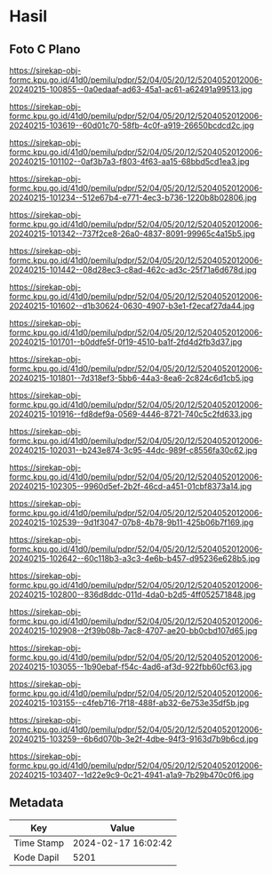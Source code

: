 # Hasil

## Foto C Plano

https://sirekap-obj-formc.kpu.go.id/41d0/pemilu/pdpr/52/04/05/20/12/5204052012006-20240215-100855--0a0edaaf-ad63-45a1-ac61-a62491a99513.jpg

https://sirekap-obj-formc.kpu.go.id/41d0/pemilu/pdpr/52/04/05/20/12/5204052012006-20240215-103619--60d01c70-58fb-4c0f-a919-26650bcdcd2c.jpg

https://sirekap-obj-formc.kpu.go.id/41d0/pemilu/pdpr/52/04/05/20/12/5204052012006-20240215-101102--0af3b7a3-f803-4f63-aa15-68bbd5cd1ea3.jpg

https://sirekap-obj-formc.kpu.go.id/41d0/pemilu/pdpr/52/04/05/20/12/5204052012006-20240215-101234--512e67b4-e771-4ec3-b736-1220b8b02806.jpg

https://sirekap-obj-formc.kpu.go.id/41d0/pemilu/pdpr/52/04/05/20/12/5204052012006-20240215-101342--737f2ce8-26a0-4837-8091-99965c4a15b5.jpg

https://sirekap-obj-formc.kpu.go.id/41d0/pemilu/pdpr/52/04/05/20/12/5204052012006-20240215-101442--08d28ec3-c8ad-462c-ad3c-25f71a6d678d.jpg

https://sirekap-obj-formc.kpu.go.id/41d0/pemilu/pdpr/52/04/05/20/12/5204052012006-20240215-101602--d1b30624-0630-4907-b3e1-f2ecaf27da44.jpg

https://sirekap-obj-formc.kpu.go.id/41d0/pemilu/pdpr/52/04/05/20/12/5204052012006-20240215-101701--b0ddfe5f-0f19-4510-ba1f-2fd4d2fb3d37.jpg

https://sirekap-obj-formc.kpu.go.id/41d0/pemilu/pdpr/52/04/05/20/12/5204052012006-20240215-101801--7d318ef3-5bb6-44a3-8ea6-2c824c6d1cb5.jpg

https://sirekap-obj-formc.kpu.go.id/41d0/pemilu/pdpr/52/04/05/20/12/5204052012006-20240215-101916--fd8def9a-0569-4446-8721-740c5c2fd633.jpg

https://sirekap-obj-formc.kpu.go.id/41d0/pemilu/pdpr/52/04/05/20/12/5204052012006-20240215-102031--b243e874-3c95-44dc-989f-c8556fa30c62.jpg

https://sirekap-obj-formc.kpu.go.id/41d0/pemilu/pdpr/52/04/05/20/12/5204052012006-20240215-102305--9960d5ef-2b2f-46cd-a451-01cbf8373a14.jpg

https://sirekap-obj-formc.kpu.go.id/41d0/pemilu/pdpr/52/04/05/20/12/5204052012006-20240215-102539--9d1f3047-07b8-4b78-9b11-425b06b7f169.jpg

https://sirekap-obj-formc.kpu.go.id/41d0/pemilu/pdpr/52/04/05/20/12/5204052012006-20240215-102642--60c118b3-a3c3-4e6b-b457-d95236e628b5.jpg

https://sirekap-obj-formc.kpu.go.id/41d0/pemilu/pdpr/52/04/05/20/12/5204052012006-20240215-102800--836d8ddc-011d-4da0-b2d5-4ff052571848.jpg

https://sirekap-obj-formc.kpu.go.id/41d0/pemilu/pdpr/52/04/05/20/12/5204052012006-20240215-102908--2f39b08b-7ac8-4707-ae20-bb0cbd107d65.jpg

https://sirekap-obj-formc.kpu.go.id/41d0/pemilu/pdpr/52/04/05/20/12/5204052012006-20240215-103055--1b90ebaf-f54c-4ad6-af3d-922fbb60cf63.jpg

https://sirekap-obj-formc.kpu.go.id/41d0/pemilu/pdpr/52/04/05/20/12/5204052012006-20240215-103155--c4feb716-7f18-488f-ab32-6e753e35df5b.jpg

https://sirekap-obj-formc.kpu.go.id/41d0/pemilu/pdpr/52/04/05/20/12/5204052012006-20240215-103259--6b6d070b-3e2f-4dbe-94f3-9163d7b9b6cd.jpg

https://sirekap-obj-formc.kpu.go.id/41d0/pemilu/pdpr/52/04/05/20/12/5204052012006-20240215-103407--1d22e9c9-0c21-4941-a1a9-7b29b470c0f6.jpg


## Metadata

| Key        | Value               |
| ---------- | ------------------- |
| Time Stamp | 2024-02-17 16:02:42 |
| Kode Dapil | 5201                |



